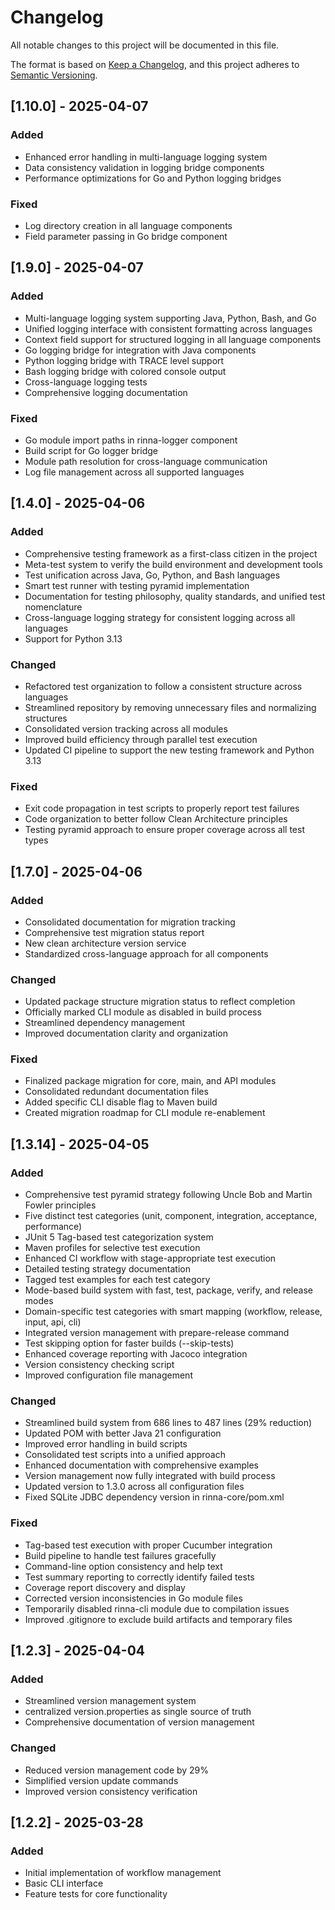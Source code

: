# Changelog

All notable changes to this project will be documented in this file.

The format is based on [Keep a Changelog](https://keepachangelog.com/en/1.0.0/),
and this project adheres to [Semantic Versioning](https://semver.org/spec/v2.0.0.html).

## [1.10.0] - 2025-04-07

### Added
- Enhanced error handling in multi-language logging system
- Data consistency validation in logging bridge components
- Performance optimizations for Go and Python logging bridges

### Fixed
- Log directory creation in all language components
- Field parameter passing in Go bridge component

## [1.9.0] - 2025-04-07

### Added
- Multi-language logging system supporting Java, Python, Bash, and Go
- Unified logging interface with consistent formatting across languages
- Context field support for structured logging in all language components
- Go logging bridge for integration with Java components
- Python logging bridge with TRACE level support
- Bash logging bridge with colored console output
- Cross-language logging tests
- Comprehensive logging documentation

### Fixed
- Go module import paths in rinna-logger component
- Build script for Go logger bridge
- Module path resolution for cross-language communication
- Log file management across all supported languages

## [1.4.0] - 2025-04-06

### Added
- Comprehensive testing framework as a first-class citizen in the project
- Meta-test system to verify the build environment and development tools
- Test unification across Java, Go, Python, and Bash languages
- Smart test runner with testing pyramid implementation
- Documentation for testing philosophy, quality standards, and unified test nomenclature
- Cross-language logging strategy for consistent logging across all languages
- Support for Python 3.13

### Changed
- Refactored test organization to follow a consistent structure across languages
- Streamlined repository by removing unnecessary files and normalizing structures
- Consolidated version tracking across all modules
- Improved build efficiency through parallel test execution
- Updated CI pipeline to support the new testing framework and Python 3.13

### Fixed
- Exit code propagation in test scripts to properly report test failures
- Code organization to better follow Clean Architecture principles
- Testing pyramid approach to ensure proper coverage across all test types

## [1.7.0] - 2025-04-06

### Added
- Consolidated documentation for migration tracking
- Comprehensive test migration status report
- New clean architecture version service
- Standardized cross-language approach for all components

### Changed
- Updated package structure migration status to reflect completion
- Officially marked CLI module as disabled in build process
- Streamlined dependency management
- Improved documentation clarity and organization

### Fixed
- Finalized package migration for core, main, and API modules
- Consolidated redundant documentation files
- Added specific CLI disable flag to Maven build
- Created migration roadmap for CLI module re-enablement

## [1.3.14] - 2025-04-05

### Added
- Comprehensive test pyramid strategy following Uncle Bob and Martin Fowler principles
- Five distinct test categories (unit, component, integration, acceptance, performance)
- JUnit 5 Tag-based test categorization system
- Maven profiles for selective test execution
- Enhanced CI workflow with stage-appropriate test execution
- Detailed testing strategy documentation
- Tagged test examples for each test category
- Mode-based build system with fast, test, package, verify, and release modes
- Domain-specific test categories with smart mapping (workflow, release, input, api, cli)
- Integrated version management with prepare-release command
- Test skipping option for faster builds (--skip-tests)
- Enhanced coverage reporting with Jacoco integration
- Version consistency checking script
- Improved configuration file management

### Changed
- Streamlined build system from 686 lines to 487 lines (29% reduction)
- Updated POM with better Java 21 configuration
- Improved error handling in build scripts
- Consolidated test scripts into a unified approach
- Enhanced documentation with comprehensive examples
- Version management now fully integrated with build process
- Updated version to 1.3.0 across all configuration files
- Fixed SQLite JDBC dependency version in rinna-core/pom.xml

### Fixed
- Tag-based test execution with proper Cucumber integration
- Build pipeline to handle test failures gracefully
- Command-line option consistency and help text
- Test summary reporting to correctly identify failed tests
- Coverage report discovery and display
- Corrected version inconsistencies in Go module files
- Temporarily disabled rinna-cli module due to compilation issues
- Improved .gitignore to exclude build artifacts and temporary files

## [1.2.3] - 2025-04-04

### Added
- Streamlined version management system
- centralized version.properties as single source of truth
- Comprehensive documentation of version management

### Changed
- Reduced version management code by 29%
- Simplified version update commands
- Improved version consistency verification

## [1.2.2] - 2025-03-28

### Added
- Initial implementation of workflow management
- Basic CLI interface
- Feature tests for core functionality